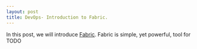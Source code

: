 ```yaml
---
layout: post
title: DevOps- Introduction to Fabric.
---
```


In this post, we will introduce [Fabric](http://www.fabfile.org/). Fabric is simple, yet powerful, tool for TODO

